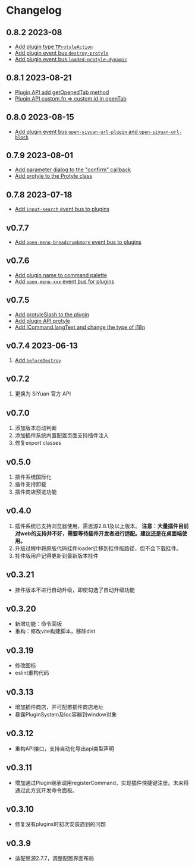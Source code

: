 # Changelog

## 0.8.2 2023-08

* [Add plugin type `TProtyleAction`](https://github.com/siyuan-note/siyuan/issues/8988)
* [Add plugin event bus `destroy-protyle`](https://github.com/siyuan-note/siyuan/issues/9033)
* [Add plugin event bus `loaded-protyle-dynamic`](https://github.com/siyuan-note/siyuan/issues/9021)

## 0.8.1 2023-08-21

* [Plugin API add getOpenedTab method](https://github.com/siyuan-note/siyuan/issues/9002)
* [Plugin API custom.fn => custom.id in openTab](https://github.com/siyuan-note/siyuan/issues/8944)

## 0.8.0 2023-08-15

* [Add plugin event bus `open-siyuan-url-plugin` and `open-siyuan-url-block`](https://github.com/siyuan-note/siyuan/pull/8927)

## 0.7.9 2023-08-01

* [Add parameter dialog to the "confirm" callback](https://github.com/siyuan-note/siyuan/issues/8851)
* [Add protyle to the Protyle class](https://github.com/siyuan-note/petal/issues/12)

## 0.7.8 2023-07-18

* [Add `input-search` event bus to plugins](https://github.com/siyuan-note/siyuan/issues/8725)

## v0.7.7

* [Add `open-menu-breadcrumbmore` event bus to plugins](https://github.com/siyuan-note/siyuan/issues/8666)

## v0.7.6

* [Add plugin name to command palette](https://github.com/siyuan-note/siyuan/issues/8644)
* [Add `open-menu-xxx` event bus for plugins](https://github.com/siyuan-note/siyuan/issues/8617)

## v0.7.5

* [Add protyleSlash to the plugin](https://github.com/siyuan-note/siyuan/issues/8599)
* [Add plugin API protyle ](https://github.com/siyuan-note/siyuan/issues/8445)
* [Add ICommand.langText and change the type of i18n](https://github.com/siyuan-note/petal/pull/11)

## v0.7.4 2023-06-13
1. [Add `beforeDestroy`](https://github.com/siyuan-note/siyuan/issues/8467)

## v0.7.2
1. 更换为 SiYuan 官方 API

## v0.7.0
1. 添加版本自动判断
2. 添加插件系统内置配置页面支持插件注入
3. 修复export classes

## v0.5.0
1. 插件系统国际化
2. 插件支持卸载
3. 插件商店预览功能

## v0.4.0
1. 插件系统已支持浏览器使用，需思源2.8.1及以上版本。 **注意：大量插件目前对web的支持并不好，需要等待插件开发者进行适配。建议还是在桌面端使用。**
2. 升级过程中将原版代码挂件loader迁移到挂件版路径，但不会下载挂件。
3. 挂件版用户记得更新到最新版本挂件

## v0.3.21
+ 挂件版本不进行自动升级，即使勾选了自动升级功能

## v0.3.20
+ 新增功能：命令面板
+ 重构：修改vite构建脚本，移除dist

## v0.3.19
+ 修改图标
+ eslint重构代码

## v0.3.13
+ 增加插件商店，并可配置插件商店地址
+ 暴露PluginSystem及Ioc容器到window对象

## v0.3.12
+ 重构API接口，支持自动化导出api类型声明

## v0.3.11
+ 增加通过Plugin继承调用registerCommand，实现插件快捷键注册。未来将通过此方式开发命令面板。

## v0.3.10
+ 修复没有plugins时初次安装遇到的问题

## v0.3.9
+ 适配思源2.7.7，调整配置界面布局
